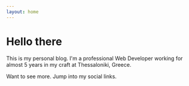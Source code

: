 ```yaml
---
layout: home
---
```

# Hello there

This is my personal blog. I'm a professional Web Developer working for almost 5 years in my craft at Thessaloniki, Greece.

Want to see more. Jump into my social links.